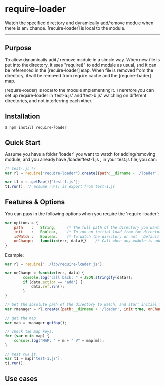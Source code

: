 require-loader
==============

Watch the specified directory and dynamically add/remove module when there is any change.   [require-loader] is local to the module. 


-------------


## Purpose
To allow dynamically add / remove module in a simple way. 
When new file is put into the directory, it uses "require()" to add module as usual, and it can be referenced in the [require-loader] map. 
When file is removed from the directory, it will be removed from require.cache and the [require-loader] map. 

[require-loader] is local to the module implementing it.  Therefore you can set up require-loader in 'test-a.js' and 'test-b.js' watching on different directories, and not interferring each other.


## Installation
    $ npm install require-loader


## Quick Start

Assume you have a folder 'loader' you want to watch for adding/removing module, and you already have /loader/test-1.js , in your test.js file, you can:


```js
/* test-.js */
var rl = require("require-loader").create({path:__dirname + '/loader', init:true});

var t1 = rl.getMap()['test-1.js'];
t1.run(); // assume run() is export from test-1.js

```

## Features & Options

You can pass in the following options when you require the 'require-loader':

```js
var options = {
    path    :   String,     /* The full path of the directory you want to watch, default to './' */
    init    :   Boolean,    /* To run an initial load from the directory or not, default to false */
    isWatch :   Boolean,    /* To watch the directory or not.  Default to true */
    onChange:   function(err, data){}    /* Call when any module is added or removed.  It will data as: {action:String, filename:String, resolve_name:String, ref:Object   }, action is either "add" or "remove", ref is the required Module just added. */
}
```

Example: 

```js
var rl = require("../lib/require-loader.js");

var onChange = function(err, data) {
        console.log("call back: " + JSON.stringify(data));
        if (data.action == 'add') {
            data.ref.run();
        }
}

// Set the absolute path of the directory to watch, and start initial function right away.
var rmanager = rl.create({path:__dirname + '/loader', init:true, onChange:onChange});

// get the map
var map = rmanager.getMap();

// check the map keys. 
for (var m in map) {
    console.log("MAP: " + m + " V" + map[m]);
}

// test run it. 
var t1 = map['test-1.js'];
t1.run();

```


## Use cases



